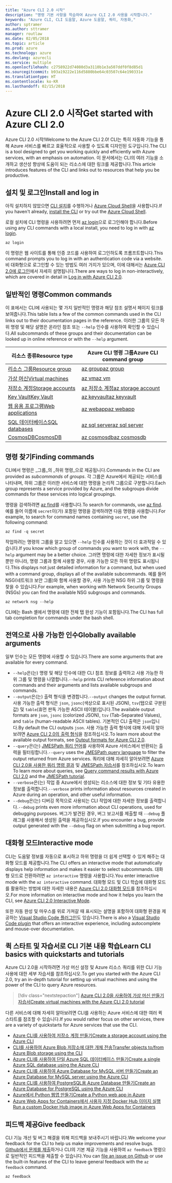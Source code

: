 ```yaml
---
title: "Azure CLI 2.0 시작"
description: "명령 기본 사항을 학습하여 Azure CLI 2.0 사용을 시작합니다."
keywords: "Azure CLI, CLI 도움말, Azure 도움말, 쿼리, 자동화,"
author: sptramer
ms.author: sttramer
manager: routlaw
ms.date: 02/05/2018
ms.topic: article
ms.prod: azure
ms.technology: azure
ms.devlang: azurecli
ms.service: multiple
ms.openlocfilehash: c2758922d74080d3a3110b1e3a507ddf0f8d85d1
ms.sourcegitcommit: b93a19222e116d5880bbe64c03507c64e190331e
ms.translationtype: HT
ms.contentlocale: ko-KR
ms.lasthandoff: 02/15/2018
---
```

# <a name="get-started-with-azure-cli-20"></a><span data-ttu-id="c22b5-104">Azure CLI 2.0 시작</span><span class="sxs-lookup"><span data-stu-id="c22b5-104">Get started with Azure CLI 2.0</span></span>

<span data-ttu-id="c22b5-105">Azure CLI 2.0 시작!</span><span class="sxs-lookup"><span data-stu-id="c22b5-105">Welcome to the Azure CLI 2.0!</span></span> <span data-ttu-id="c22b5-106">CLI는 특히 자동화 기능을 통해 Azure 서비스를 빠르고 효율적으로 사용할 수 있도록 디자인된 도구입니다.</span><span class="sxs-lookup"><span data-stu-id="c22b5-106">The CLI is a tool designed to get you working quickly and efficiently with Azure services, with an emphasis on automation.</span></span> <span data-ttu-id="c22b5-107">이 문서에서는 CLI의 여러 기능을 소개하고 생산성 향상에 도움이 되는 리소스에 대한 링크를 제공합니다.</span><span class="sxs-lookup"><span data-stu-id="c22b5-107">This article introduces features of the CLI and links out to resources that help you be productive.</span></span>

## <a name="install-and-log-in"></a><span data-ttu-id="c22b5-108">설치 및 로그인</span><span class="sxs-lookup"><span data-stu-id="c22b5-108">Install and log in</span></span>

<span data-ttu-id="c22b5-109">아직 설치하지 않았으면 [CLI 설치](install-azure-cli.md)를 수행하거나 [Azure Cloud Shell](/azure/cloud-shell/overview)을 사용합니다.</span><span class="sxs-lookup"><span data-stu-id="c22b5-109">If you haven't already, [install the CLI](install-azure-cli.md) or try out the [Azure Cloud Shell](/azure/cloud-shell/overview).</span></span>

<span data-ttu-id="c22b5-110">로컬 설치에 CLI 명령을 사용하려면 먼저 [az login](/cli/azure/index#az_login)으로 로그인해야 합니다.</span><span class="sxs-lookup"><span data-stu-id="c22b5-110">Before using any CLI commands with a local install, you need to log in with [az login](/cli/azure/index#az_login).</span></span>

```azurecli
az login
```

<span data-ttu-id="c22b5-111">이 명령은 웹 사이트를 통해 인증 코드를 사용하여 로그인하도록 프롬프트합니다.</span><span class="sxs-lookup"><span data-stu-id="c22b5-111">This command prompts you to log in with an authentication code via a website.</span></span> <span data-ttu-id="c22b5-112">비 대화형으로 로그인할 수 있는 방법도 여러 가지가 있으며, 이에 대해서는 [Azure CLI 2.0에 로그인](authenticate-azure-cli.md)에서 자세히 설명됩니다.</span><span class="sxs-lookup"><span data-stu-id="c22b5-112">There are ways to log in non-interactively, which are covered in detail in [Log in with Azure CLI 2.0](authenticate-azure-cli.md).</span></span>

## <a name="common-commands"></a><span data-ttu-id="c22b5-113">일반적인 명령</span><span class="sxs-lookup"><span data-stu-id="c22b5-113">Common commands</span></span>

<span data-ttu-id="c22b5-114">이 표에서는 CLI에 사용되는 몇 가지 일반적인 명령과 해당 참조 설명서 페이지 링크를 보여줍니다.</span><span class="sxs-lookup"><span data-stu-id="c22b5-114">This table lists a few of the common commands used in the CLI links out to their documentation pages in the reference.</span></span>
<span data-ttu-id="c22b5-115">이러한 그룹의 모든 하위 명령 및 해당 설명은 온라인 참조 또는 `--help` 인수를 사용하여 확인할 수 있습니다.</span><span class="sxs-lookup"><span data-stu-id="c22b5-115">All subcommands of these groups and their documentation can be looked up in online reference or with the `--help` argument.</span></span>

| <span data-ttu-id="c22b5-116">리소스 종류</span><span class="sxs-lookup"><span data-stu-id="c22b5-116">Resource type</span></span> | <span data-ttu-id="c22b5-117">Azure CLI 명령 그룹</span><span class="sxs-lookup"><span data-stu-id="c22b5-117">Azure CLI command group</span></span> |
|---------------|-------------------------|
| [<span data-ttu-id="c22b5-118">리소스 그룹</span><span class="sxs-lookup"><span data-stu-id="c22b5-118">Resource group</span></span>](/azure/azure-resource-manager/resource-group-overview) | [<span data-ttu-id="c22b5-119">az group</span><span class="sxs-lookup"><span data-stu-id="c22b5-119">az group</span></span>](/cli/azure/group) |
| [<span data-ttu-id="c22b5-120">가상 머신</span><span class="sxs-lookup"><span data-stu-id="c22b5-120">Virtual machines</span></span>](/azure/virtual-machines) | [<span data-ttu-id="c22b5-121">az vm</span><span class="sxs-lookup"><span data-stu-id="c22b5-121">az vm</span></span>](/cli/azure/vm) |
| [<span data-ttu-id="c22b5-122">저장소 계정</span><span class="sxs-lookup"><span data-stu-id="c22b5-122">Storage accounts</span></span>](/azure/storage/common/storage-introduction) | [<span data-ttu-id="c22b5-123">az 저장소 계정</span><span class="sxs-lookup"><span data-stu-id="c22b5-123">az storage account</span></span>](/cli/azure/storage/account) |
| [<span data-ttu-id="c22b5-124">Key Vault</span><span class="sxs-lookup"><span data-stu-id="c22b5-124">Key Vault</span></span>](/azure/key-vault/key-vault-whatis) | [<span data-ttu-id="c22b5-125">az keyvault</span><span class="sxs-lookup"><span data-stu-id="c22b5-125">az keyvault</span></span>](/cli/azure/keyvault) |
| [<span data-ttu-id="c22b5-126">웹 응용 프로그램</span><span class="sxs-lookup"><span data-stu-id="c22b5-126">Web applications</span></span>](/azure/ap-service) | [<span data-ttu-id="c22b5-127">az webapp</span><span class="sxs-lookup"><span data-stu-id="c22b5-127">az webapp</span></span>](/cli/azure/webapp) |
| [<span data-ttu-id="c22b5-128">SQL 데이터베이스</span><span class="sxs-lookup"><span data-stu-id="c22b5-128">SQL databases</span></span>](/azure/sql-database) | [<span data-ttu-id="c22b5-129">az sql server</span><span class="sxs-lookup"><span data-stu-id="c22b5-129">az sql server</span></span>](/cli/azure/sql/server) |
| [<span data-ttu-id="c22b5-130">CosmosDB</span><span class="sxs-lookup"><span data-stu-id="c22b5-130">CosmosDB</span></span>](/azure/cosmos-db) | [<span data-ttu-id="c22b5-131">az cosmosdb</span><span class="sxs-lookup"><span data-stu-id="c22b5-131">az cosmosdb</span></span>](/cli/azure/cosmosdb) |

## <a name="finding-commands"></a><span data-ttu-id="c22b5-132">명령 찾기</span><span class="sxs-lookup"><span data-stu-id="c22b5-132">Finding commands</span></span>

<span data-ttu-id="c22b5-133">CLI에서 명령은 _그룹_의 _하위 명령_으로 제공됩니다.</span><span class="sxs-lookup"><span data-stu-id="c22b5-133">Commands in the CLI are provided as _subcommands_ of _groups_.</span></span>
<span data-ttu-id="c22b5-134">각 그룹은 Azure에서 제공되는 서비스를 나타내며, 하위 그룹은 이러한 서비스에 대한 명령을 논리적 그룹으로 구분합니다.</span><span class="sxs-lookup"><span data-stu-id="c22b5-134">Each group represents a service provided by Azure, and the subgroups divide commands for these services into logical groupings.</span></span>

<span data-ttu-id="c22b5-135">명령을 검색하려면 [az find](/cli/azure/index#az_find)를 사용합니다.</span><span class="sxs-lookup"><span data-stu-id="c22b5-135">To search for commands, use [az find](/cli/azure/index#az_find).</span></span> <span data-ttu-id="c22b5-136">예를 들어 이름에 `secret`이(가) 포함된 명령을 검색하려면 다음 명령을 사용합니다.</span><span class="sxs-lookup"><span data-stu-id="c22b5-136">For example, to search for command names containing `secret`, use the following command:</span></span>

```azurecli
az find -q secret
```

<span data-ttu-id="c22b5-137">작업하려는 명령의 그룹을 알고 있으면 `--help` 인수를 사용하는 것이 더 효과적일 수 있습니다.</span><span class="sxs-lookup"><span data-stu-id="c22b5-137">If you know which group of commands you want to work with, the `--help` argument may be a better choice.</span></span> <span data-ttu-id="c22b5-138">그러면 명령에 대한 자세한 정보가 표시될 뿐만 아니라, 명령 그룹과 함께 사용할 경우, 사용 가능한 모든 하위 명령도 표시됩니다.</span><span class="sxs-lookup"><span data-stu-id="c22b5-138">This displays not just detailed information for a command, but when used with a command group, displays all of the available subcommands.</span></span> <span data-ttu-id="c22b5-139">예를 들어 NSG(네트워크 보안 그룹)와 함께 사용할 경우, 사용 가능한 NSG 하위 그룹 및 명령을 찾을 수 있습니다.</span><span class="sxs-lookup"><span data-stu-id="c22b5-139">For example, when working with Network Security Groups (NSGs) you can find the available NSG subgroups and commands.</span></span>

```azurecli
az network nsg --help
```

<span data-ttu-id="c22b5-140">CLI에는 Bash 셸에서 명령에 대한 전체 탭 완성 기능이 포함됩니다.</span><span class="sxs-lookup"><span data-stu-id="c22b5-140">The CLI has full tab completion for commands under the bash shell.</span></span>

## <a name="globally-available-arguments"></a><span data-ttu-id="c22b5-141">전역으로 사용 가능한 인수</span><span class="sxs-lookup"><span data-stu-id="c22b5-141">Globally available arguments</span></span>

<span data-ttu-id="c22b5-142">일부 인수는 모든 명령에 사용할 수 있습니다.</span><span class="sxs-lookup"><span data-stu-id="c22b5-142">There are some arguments that are available for every command.</span></span>

* <span data-ttu-id="c22b5-143">`--help`은(는) 명령 및 해당 인수에 대한 CLI 참조 정보를 출력하고 사용 가능한 하위 그룹 및 명령을 나열합니다.</span><span class="sxs-lookup"><span data-stu-id="c22b5-143">`--help` prints CLI reference information about commands and their arguments and lists available subgroups and commands.</span></span>
* <span data-ttu-id="c22b5-144">`--output`은(는) 출력 형식을 변경합니다.</span><span class="sxs-lookup"><span data-stu-id="c22b5-144">`--output` changes the output format.</span></span> <span data-ttu-id="c22b5-145">사용 가능한 출력 형식은 `json`, `jsonc`(색상으로 표시된 JSON), `tsv`(탭으로 구분된 값) 및 `table`(휴먼 판독 가능한 ASCII 테이블)입니다.</span><span class="sxs-lookup"><span data-stu-id="c22b5-145">The available output formats are `json`, `jsonc` (colorized JSON), `tsv` (Tab-Separated Values), and `table` (human-readable ASCII tables).</span></span> <span data-ttu-id="c22b5-146">기본적인 CLI 출력은 `json`입니다.</span><span class="sxs-lookup"><span data-stu-id="c22b5-146">By default the CLI outputs `json`.</span></span> <span data-ttu-id="c22b5-147">사용 가능한 출력 형식에 대해 자세히 알아보려면 [Azure CLI 2.0의 출력 형식](format-output-azure-cli.md)을 참조하십시오.</span><span class="sxs-lookup"><span data-stu-id="c22b5-147">To learn more about the available output formats, see [Output formats for Azure CLI 2.0](format-output-azure-cli.md).</span></span>
* <span data-ttu-id="c22b5-148">`--query`은(는) [JMESPath 쿼리 언어](http://jmespath.org/)를 사용하여 Azure 서비스에서 반환되는 출력을 필터링합니다.</span><span class="sxs-lookup"><span data-stu-id="c22b5-148">`--query` uses the [JMESPath query language](http://jmespath.org/) to filter the output returned from Azure services.</span></span> <span data-ttu-id="c22b5-149">쿼리에 대해 자세히 알아보려면 [Azure CLI 2.0을 사용한 쿼리 명령 결과](query-azure-cli.md) 및 [JMESPath 자습서](http://jmespath.org/tutorial.html)를 참조하십시오.</span><span class="sxs-lookup"><span data-stu-id="c22b5-149">To learn To learn more about queries, see [Query command results with Azure CLI 2.0](query-azure-cli.md) and the [JMESPath tutorial](http://jmespath.org/tutorial.html).</span></span>
* <span data-ttu-id="c22b5-150">`--verbose`은(는) 작업 중 Azure에서 생성되는 리소스에 대한 정보 및 기타 유용한 정보를 출력합니다.</span><span class="sxs-lookup"><span data-stu-id="c22b5-150">`--verbose` prints information about resources created in Azure during an operation, and other useful information.</span></span>
* <span data-ttu-id="c22b5-151">`--debug`은(는) 디버깅 목적으로 사용되는 CLI 작업에 대한 자세한 정보를 출력합니다.</span><span class="sxs-lookup"><span data-stu-id="c22b5-151">`--debug` prints even more information about CLI operations, used for debugging purposes.</span></span> <span data-ttu-id="c22b5-152">버그가 발견된 경우, 버그 보고서를 제출할 때 `--debug` 플래그를 사용해서 생성된 출력을 제공하십시오.</span><span class="sxs-lookup"><span data-stu-id="c22b5-152">If you encounter a bug, provide output generated with the `--debug` flag on when submitting a bug report.</span></span>


## <a name="interactive-mode"></a><span data-ttu-id="c22b5-153">대화형 모드</span><span class="sxs-lookup"><span data-stu-id="c22b5-153">Interactive mode</span></span>

<span data-ttu-id="c22b5-154">CLI는 도움말 정보를 자동으로 표시하고 하위 명령을 더 쉽게 선택할 수 있게 해주는 대화형 모드를 제공합니다.</span><span class="sxs-lookup"><span data-stu-id="c22b5-154">The CLI offers an interactive mode that automatically displays help information and makes it easier to select subcommands.</span></span> <span data-ttu-id="c22b5-155">대화형 모드로 전환하려면 `az interactive` 명령을 사용합니다.</span><span class="sxs-lookup"><span data-stu-id="c22b5-155">You enter interactive mode with the `az interactive` command.</span></span> <span data-ttu-id="c22b5-156">대화형 모드 및 CLI 학습에 대화형 모드를 활용하는 방법에 대한 자세한 내용은 [Azure CLI 2.0 대화형 모드](interactive-azure-cli.md)를 참조하십시오.</span><span class="sxs-lookup"><span data-stu-id="c22b5-156">For more information on interactive mode and how it helps you learn the CLI, see [Azure CLI 2.0 Interactive Mode](interactive-azure-cli.md).</span></span>

<span data-ttu-id="c22b5-157">또한 자동 완성 및 마우스를 위로 가져갈 때 표시되는 설명을 포함하여 대화형 환경을 제공하는 [Visual Studio Code 플러그인](https://marketplace.visualstudio.com/items?itemName=ms-vscode.azurecli)도 있습니다.</span><span class="sxs-lookup"><span data-stu-id="c22b5-157">There is also a [Visual Studio Code plugin](https://marketplace.visualstudio.com/items?itemName=ms-vscode.azurecli) that offers an interactive experience, including autocomplete and mouse-over documentation.</span></span>



## <a name="learn-cli-basics-with-quickstarts-and-tutorials"></a><span data-ttu-id="c22b5-158">퀵 스타트 및 자습서로 CLI 기본 내용 학습</span><span class="sxs-lookup"><span data-stu-id="c22b5-158">Learn CLI basics with quickstarts and tutorials</span></span>

<span data-ttu-id="c22b5-159">Azure CLI 2.0을 시작하려면 가상 머신 설정 및 Azure 리소스 쿼리를 위한 CLI 기능 사용에 대한 세부 자습서를 참조하십시오.</span><span class="sxs-lookup"><span data-stu-id="c22b5-159">To get you started with the Azure CLI 2.0, try an in-depth tutorial for setting up virtual machines and using the power of the CLI to query Azure resources.</span></span>

> [!div class="nextstepaction"]
> [<span data-ttu-id="c22b5-160">Azure CLI 2.0을 사용하여 가상 머신 만들기 자습서</span><span class="sxs-lookup"><span data-stu-id="c22b5-160">Create virtual machines with the Azure CLI 2.0 tutorial</span></span>](azure-cli-vm-tutorial.yml)

<span data-ttu-id="c22b5-161">다른 서비스에 대해 자세히 알아보려면 CLI를 사용하는 Azure 서비스에 대한 여러 퀵 스타트를 참조할 수 있습니다.</span><span class="sxs-lookup"><span data-stu-id="c22b5-161">If you would rather focus on other services, there are a variety of quickstarts for Azure services that use the CLI.</span></span>

* [<span data-ttu-id="c22b5-162">Azure CLI를 사용하여 저장소 계정 만들기</span><span class="sxs-lookup"><span data-stu-id="c22b5-162">Create a storage account using the Azure CLI</span></span>](/azure/storage/common/storage-quickstart-create-storage-account-cl)
* [<span data-ttu-id="c22b5-163">CLI를 사용하여 Azure Blob 저장소에 대한 개체 전송</span><span class="sxs-lookup"><span data-stu-id="c22b5-163">Transfer objects to/from Azure Blob storage using the CLI</span></span>](/storage/blobs/storage-quickstart-blobs-cli)
* [<span data-ttu-id="c22b5-164">Azure CLI를 사용하여 단일 Azure SQL 데이터베이스 만들기</span><span class="sxs-lookup"><span data-stu-id="c22b5-164">Create a single Azure SQL database using the Azure CLI</span></span>](/azure/sql-database/sql-database-get-started-cli)
* [<span data-ttu-id="c22b5-165">Azure CLI를 사용하여 Azure Database for MySQL 서버 만들기</span><span class="sxs-lookup"><span data-stu-id="c22b5-165">Create an Azure Database for MySQL server using the Azure CLI</span></span>](/azure/mysql/quickstart-create-mysql-server-database-using-azure-cli)
* [<span data-ttu-id="c22b5-166">Azure CLI를 사용하여 PostgreSQL용 Azure Database 만들기</span><span class="sxs-lookup"><span data-stu-id="c22b5-166">Create an Azure Database for PostgreSQL using the Azure CLI</span></span>](/azure/postgresql/quickstart-create-server-database-azure-cli)
* [<span data-ttu-id="c22b5-167">Azure에서 Python 웹앱 만들기</span><span class="sxs-lookup"><span data-stu-id="c22b5-167">Create a Python web app in Azure</span></span>](/azure/app-service/app-service-web-get-started-python)
* [<span data-ttu-id="c22b5-168">Azure Web Apps for Containers에서 사용자 지정 Docker Hub 이미지 실행</span><span class="sxs-lookup"><span data-stu-id="c22b5-168">Run a custom Docker Hub image in Azure Web Apps for Containers</span></span>](/azure/app-service/containers/quickstart-custom-docker-image)

## <a name="give-feedback"></a><span data-ttu-id="c22b5-169">피드백 제공</span><span class="sxs-lookup"><span data-stu-id="c22b5-169">Give feedback</span></span>

<span data-ttu-id="c22b5-170">CLI 기능 개선 및 버그 해결을 위해 피드백을 보내주시기 바랍니다.</span><span class="sxs-lookup"><span data-stu-id="c22b5-170">We welcome your feedback for the CLI to help us make improvements and resolve bugs.</span></span> <span data-ttu-id="c22b5-171">[Github에서 문제를 제출](https://github.com/azure/azure-cli/issues)하거나 CLI의 기본 제공 기능을 사용하여 `az feedback` 명령으로 일반적인 피드백을 제출할 수 있습니다.</span><span class="sxs-lookup"><span data-stu-id="c22b5-171">You can [file an issue on Github](https://github.com/azure/azure-cli/issues) or use the built-in features of the CLI to leave general feedback with the `az feedback` command.</span></span>

```azurecli
az feedback
```
